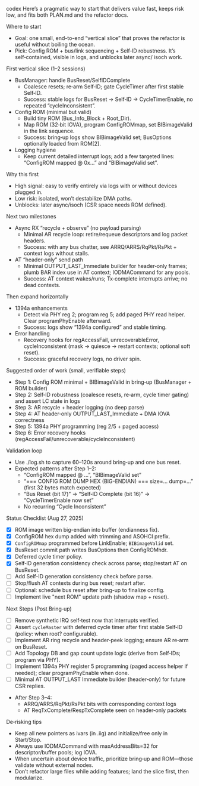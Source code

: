 codex
Here’s a pragmatic way to start that delivers value fast, keeps risk low, and fits both PLAN.md and the refactor docs.

Where to start

- Goal: one small, end-to-end “vertical slice” that proves the refactor is useful without boiling the ocean.
- Pick: Config ROM + bus/link sequencing + Self‑ID robustness. It’s self‑contained, visible in logs, and unblocks later async/
isoch work.

First vertical slice (1–2 sessions)

- BusManager: handle BusReset/SelfIDComplete
    - Coalesce resets; re‑arm Self‑ID; gate CycleTimer after first stable Self‑ID.
    - Success: stable logs for BusReset → Self‑ID → CycleTimerEnable, no repeated “cycleInconsistent”.
- Config ROM (minimal but valid)
    - Build tiny ROM (Bus_Info_Block + Root_Dir).
    - Map ROM (32‑bit IOVA), program ConfigROMmap, set BIBimageValid in the link sequence.
    - Success: bring‑up logs show BIBimageValid set; BusOptions optionally loaded from ROM[2].
- Logging hygiene
    - Keep current detailed interrupt logs; add a few targeted lines: “ConfigROM mapped @ 0x…” and “BIBimageValid set”.

Why this first

- High signal: easy to verify entirely via logs with or without devices plugged in.
- Low risk: isolated, won’t destabilize DMA paths.
- Unblocks: later async/isoch (CSR space needs ROM defined).

Next two milestones

- Async RX “recycle + observe” (no payload parsing)
    - Minimal AR recycle loop: retire/requeue descriptors and log packet headers.
    - Success: with any bus chatter, see ARRQ/ARRS/RqPkt/RsPkt + context logs without stalls.
- AT “header‑only” send path
    - Minimal OUTPUT_LAST_Immediate builder for header‑only frames; plumb BAR index use in AT context; IODMACommand for any
pools.
    - Success: AT context wakes/runs; Tx‑complete interrupts arrive; no dead contexts.

Then expand horizontally

- 1394a enhancements
    - Detect via PHY reg 2; program reg 5; add paged PHY read helper. Clear programPhyEnable afterward.
    - Success: logs show “1394a configured” and stable timing.
- Error handling
    - Recovery hooks for regAccessFail, unrecoverableError, cycleInconsistent (mask → quiesce → restart contexts; optional soft
reset).
    - Success: graceful recovery logs, no driver spin.

Suggested order of work (small, verifiable steps)

- Step 1: Config ROM minimal + BIBimageValid in bring‑up (BusManager + ROM builder)
- Step 2: Self‑ID robustness (coalesce resets, re‑arm, cycle timer gating) and assert LC state in logs
- Step 3: AR recycle + header logging (no deep parse)
- Step 4: AT header‑only OUTPUT_LAST_Immediate + DMA IOVA correctness
- Step 5: 1394a PHY programming (reg 2/5 + paged access)
- Step 6: Error recovery hooks (regAccessFail/unrecoverable/cycleInconsistent)

Validation loop
- Use ./log.sh to capture 60–120s around bring‑up and one bus reset.
- Expected patterns after Step 1–2:
    - “ConfigROM mapped @ …”, “BIBimageValid set”
    - “=== CONFIG ROM DUMP HEX (BIG-ENDIAN) === size=… dump=…” (first 32 bytes match expected)
    - “Bus Reset (bit 17)” → “Self‑ID Complete (bit 16)” → “CycleTimerEnable now set”
    - No recurring “Cycle Inconsistent”

Status Checklist (Aug 27, 2025)
- [x] ROM image written big-endian into buffer (endianness fix).
- [x] ConfigROM hex dump added with trimming and ASOHCI prefix.
- [x] `ConfigROMmap` programmed before LinkEnable; `BIBimageValid` set.
- [x] BusReset commit path writes BusOptions then ConfigROMhdr.
 - [x] Deferred cycle timer policy.
- [x] Self‑ID generation consistency check across parse; stop/restart AT on BusReset.
- [ ] Add Self-ID generation consistency check before parse.
- [ ] Stop/flush AT contexts during bus reset; restart after.
- [ ] Optional: schedule bus reset after bring-up to finalize config.
- [ ] Implement live "next ROM" update path (shadow map + reset).

Next Steps (Post Bring‑up)
- [ ] Remove synthetic IRQ self‑test now that interrupts verified.
- [ ] Assert `cycleMaster` with deferred cycle timer after first stable Self‑ID (policy: when root? configurable).
- [ ] Implement AR ring recycle and header‑peek logging; ensure AR re‑arm on BusReset.
- [ ] Add Topology DB and gap count update logic (derive from Self‑IDs; program via PHY).
- [ ] Implement 1394a PHY register 5 programming (paged access helper if needed); clear programPhyEnable when done.
- [ ] Minimal AT OUTPUT_LAST Immediate builder (header‑only) for future CSR replies.
- After Step 3–4:
    - ARRQ/ARRS/RqPkt/RsPkt bits with corresponding context logs
    - AT ReqTxComplete/RespTxComplete seen on header‑only packets

De‑risking tips

- Keep all new pointers as ivars (in .iig) and initialize/free only in Start/Stop.
- Always use IODMACommand with maxAddressBits=32 for descriptor/buffer pools; log IOVA.
- When uncertain about device traffic, prioritize bring‑up and ROM—those validate without external nodes.
- Don’t refactor large files while adding features; land the slice first, then modularize.

